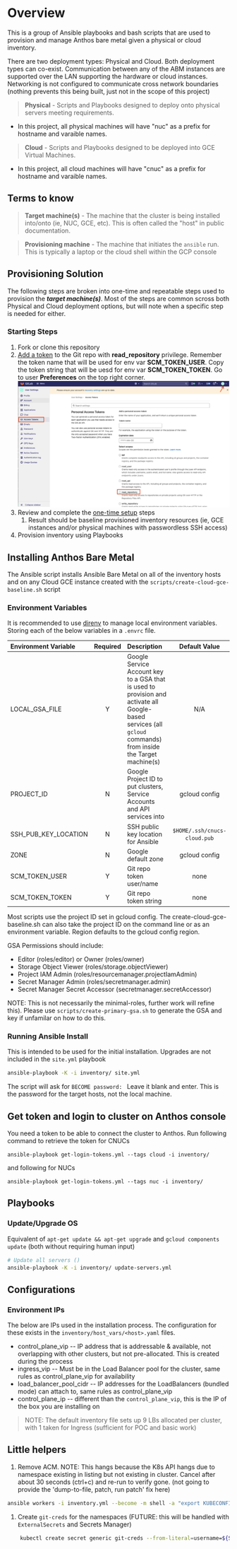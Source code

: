 # Overview

This is a group of Ansible playbooks and bash scripts that are used to provision and manage Anthos bare metal given a physical or cloud inventory.

There are two deployment types: Physical and Cloud. Both deployment types can co-exist. Communication between any of the ABM instances are supported over the LAN supporting the hardware or cloud instances. Networking is not configured to communicate cross network boundaries (nothing prevents this being built, just not in the scope of this project)

> **Physical** - Scripts and Playbooks designed to deploy onto physical servers meeting requirements.
* In this project, all physical machines will have "nuc" as a prefix for hostname and varaible names.

> **Cloud** - Scripts and Playbooks designed to be deployed into GCE Virtual Machines.
* In this project, all cloud machines will have "cnuc" as a prefix for hostname and varaible names.

## Terms to know

> **Target machine(s)** - The machine that the cluster is being installed into/onto (ie, NUC, GCE, etc). This is often called the "host" in public documentation.

> **Provisioning machine** - The machine that initiates the `ansible` run. This is typically a laptop or the cloud shell within the GCP console

## Provisioning Solution

The following steps are broken into one-time and repeatable steps used to provision the ***target machine(s)***. Most of the steps are common scross both Physical and Cloud deployment options, but will note when a specific step is needed for either.

### Starting Steps
1. Fork or clone this repository
2. [Add a token](https://docs.gitlab.com/ee/user/project/deploy_tokens/) to the Git repo with **read_repository** privilege. Remember the token name that will be used for env var **SCM_TOKEN_USER**. Copy the token string that will be uesd for env var **SCM_TOKEN_TOKEN**. Go to user **Preferences** on the top right corner.
   ![gitlab token](docs/Gitlab_token.png)
3. Review and complete the [one-time setup](docs/ONE_TIME_SETUP.md) steps
    1. Result should be baseline provisioned inventory resources (ie, GCE instances and/or physical machines with passwordless SSH access)
4. Provision inventory using Playbooks

## Installing Anthos Bare Metal

The Ansible script installs Ansible Bare Metal on all of the inventory hosts and on any Cloud GCE instance created with the `scripts/create-cloud-gce-baseline.sh` script

### Environment Variables

It is recommended to use [direnv](https://direnv.net/) to manage local environment variables. Storing each of the below variables in a `.envrc` file.

| Environment Variable | Required | Description | Default Value |
|:---------------------|:--------:|:------------|:-------------:|
| LOCAL_GSA_FILE       |  Y       |  Google Service Account key to a GSA that is used to provision and activate all Google-based services (all `gcloud` commands) from inside the Target machine(s) | N/A |
| PROJECT_ID           |  N       |  Google Project ID to put clusters, Service Accounts and API services into | gcloud config |
| SSH_PUB_KEY_LOCATION |  N       |  SSH public key location for Ansible | `$HOME/.ssh/cnucs-cloud.pub` |
| ZONE                 |  N       |  Google default zone | gcloud config  |
| SCM_TOKEN_USER       |  Y       |  Git repo token user/name | none  |
| SCM_TOKEN_TOKEN      |  Y       |  Git repo token string | none  |

Most scripts use the project ID set in gcloud config. The create-cloud-gce-baseline.sh can also take the project ID on the command line or as an environment variable.
Region defaults to the gcloud config region.

GSA Permissions should include:
- Editor (roles/editor) or Owner (roles/owner)
- Storage Object Viewer (roles/storage.objectViewer)
- Project IAM Admin (roles/resourcemanager.projectIamAdmin)
- Secret Manager Admin (roles/secretmanager.admin)
- Secret Manager Secret Accessor (secretmanager.secretAccessor)

NOTE: This is not necessarily the minimal-roles, further work will refine this). Please use `scripts/create-primary-gsa.sh` to generate the GSA and key if unfamilar on how to do this.

### Running Ansible Install

This is intended to be used for the initial installation. Upgrades are not included in the `site.yml` playbook

```bash
ansible-playbook -K -i inventory/ site.yml
```
The script will ask for ```BECOME password: ```
Leave it blank and enter. This is the password for the target hosts, not the local machine. 

## Get token and login to cluster on Anthos console
You need a token to be able to connect the cluster to Anthos. 
Run following command to retrieve the token for CNUCs
```
ansible-playbook get-login-tokens.yml --tags cloud -i inventory/ 
```
and following for NUCs
```
ansible-playbook get-login-tokens.yml --tags nuc -i inventory/
```
## Playbooks

### Update/Upgrade OS

Equivalent of `apt-get update && apt-get upgrade` and `gcloud components update` (both without requiring human input)

```bash
# Update all servers ()
ansible-playbook -K -i inventory/ update-servers.yml
```

## Configurations

### Environment IPs

The below are IPs used in the installation process. The configuration for these exists in the `inventory/host_vars/<host>.yaml` files.

* control_plane_vip -- IP address that is addressable & available, not overlapping with other clusters, but not pre-allocated. This is created during the process
* ingress_vip -- Must be in the Load Balancer pool for the cluster, same rules as control_plane_vip for availability
* load_balancer_pool_cidr -- IP addresses for the LoadBalancers (bundled mode) can attach to, same rules as control_plane_vip
* control_plane_ip -- different than the `control_plane_vip`, this is the IP of the box you are installing on

> NOTE: The default inventory file sets up 9 LBs allocated per cluster, with 1 taken for Ingress (sufficient for POC and basic work)

## Little helpers

1. Remove ACM. NOTE: This hangs because the K8s API hangs due to namespace existing in listing but not existing in cluster. Cancel after about 30 seconds (ctrl+c) and re-run to verify gone. (not going to provide the 'dump-to-file, patch, run patch' fix here)

```bash
ansible workers -i inventory.yml --become -m shell -a "export KUBECONFIG=/var/kubeconfig/kubeconfig && kubectl delete -f /var/acm-configs/config-management-operator.yaml" -K
```

1. Create `git-creds` for the namespaces (FUTURE: this will be handled with `ExternalSecrets` and Secrets Manager)

```bash
    kubectl create secret generic git-creds --from-literal=username=${SCM_TOKEN_USER} --from-literal=token=${SCM_TOKEN_TOKEN} --namspace="xyz" # xyz = namespace
```
